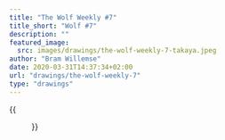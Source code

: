 ```yaml
---
title: "The Wolf Weekly #7"
title_short: "Wolf #7"
description: ""
featured_image:
  src: images/drawings/the-wolf-weekly-7-takaya.jpeg
author: "Bram Willemse"
date: 2020-03-31T14:37:34+02:00
url: "drawings/the-wolf-weekly-7"
type: "drawings"
---
```


{{<figure src="images/drawings/the-wolf-weekly-7-takaya.jpeg">}}